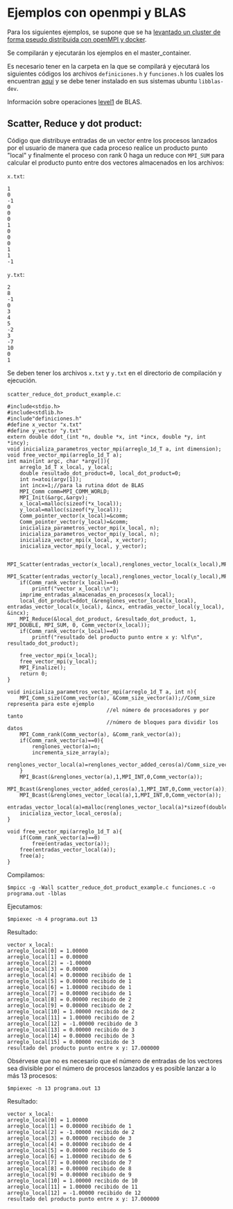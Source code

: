 # Ejemplos con openmpi y BLAS

Para los siguientes ejemplos, se supone que se ha [levantado un cluster de forma pseudo distribuida con openMPI y docker](../../../). 

Se compilarán y ejecutarán los ejemplos en el master_container.

Es necesario tener en la carpeta en la que se compilará y ejecutará los siguientes códigos los archivos `definiciones.h` y `funciones.h` los cuales los encuentran [aquí](../) y se debe tener instalado en sus sistemas ubuntu `libblas-dev`.

Información sobre operaciones [level1](http://www.netlib.org/blas/#_level_1) de BLAS. 

## Scatter, Reduce y dot product:

Código que distribuye entradas de un vector entre los procesos lanzados por el usuario de manera que cada proceso realice un producto punto "local" y finalmente el proceso con rank 0 haga un reduce con `MPI_SUM` para calcular el producto punto entre dos vectores almacenados en los archivos:

`x.txt`:

```
1
0
-1
0
0
0
1
0
0
0
1
1
-1
```

`y.txt`:

```
2
8
-1
0
3
4
5
-2
3
-7
10
0
1
```

Se deben tener los archivos `x.txt` y `y.txt` en el directorio de compilación y ejecución.

`scatter_reduce_dot_product_example.c`:

```
#include<stdio.h>
#include<stdlib.h>
#include"definiciones.h"
#define x_vector "x.txt"
#define y_vector "y.txt"
extern double ddot_(int *n, double *x, int *incx, double *y, int *incy);
void inicializa_parametros_vector_mpi(arreglo_1d_T a, int dimension);
void free_vector_mpi(arreglo_1d_T a);
int main(int argc, char *argv[]){
	arreglo_1d_T x_local, y_local;
	double resultado_dot_product=0, local_dot_product=0;
	int n=atoi(argv[1]);
	int incx=1;//para la rutina ddot de BLAS
	MPI_Comm comm=MPI_COMM_WORLD;
	MPI_Init(&argc,&argv);
	x_local=malloc(sizeof(*x_local));
	y_local=malloc(sizeof(*y_local));
	Comm_pointer_vector(x_local)=&comm;
	Comm_pointer_vector(y_local)=&comm;
	inicializa_parametros_vector_mpi(x_local, n);
	inicializa_parametros_vector_mpi(y_local, n);
	inicializa_vector_mpi(x_local, x_vector);
	inicializa_vector_mpi(y_local, y_vector);

	MPI_Scatter(entradas_vector(x_local),renglones_vector_local(x_local),MPI_DOUBLE,entradas_vector_local(x_local),renglones_vector_local(x_local),MPI_DOUBLE,0,Comm_vector(x_local));
	MPI_Scatter(entradas_vector(y_local),renglones_vector_local(y_local),MPI_DOUBLE,entradas_vector_local(y_local),renglones_vector_local(y_local),MPI_DOUBLE,0,Comm_vector(y_local));
	if(Comm_rank_vector(x_local)==0)
		printf("vector x_local:\n");
	imprime_entradas_almacenadas_en_procesos(x_local);
	local_dot_product=ddot_(&renglones_vector_local(x_local), entradas_vector_local(x_local), &incx, entradas_vector_local(y_local), &incx);
	MPI_Reduce(&local_dot_product, &resultado_dot_product, 1, MPI_DOUBLE, MPI_SUM, 0, Comm_vector(x_local));
	if(Comm_rank_vector(x_local)==0)
		printf("resultado del producto punto entre x y: %lf\n", resultado_dot_product);
	
	free_vector_mpi(x_local);
	free_vector_mpi(y_local);
	MPI_Finalize();
	return 0;
}

void inicializa_parametros_vector_mpi(arreglo_1d_T a, int n){
	MPI_Comm_size(Comm_vector(a), &Comm_size_vector(a));//Comm_size representa para este ejemplo
								//el número de procesadores y por tanto
								//número de bloques para dividir los datos
	MPI_Comm_rank(Comm_vector(a), &Comm_rank_vector(a));
	if(Comm_rank_vector(a)==0){
		renglones_vector(a)=n;
		incrementa_size_array(a);
		renglones_vector_local(a)=renglones_vector_added_ceros(a)/Comm_size_vector(a);
	}
	MPI_Bcast(&renglones_vector(a),1,MPI_INT,0,Comm_vector(a));
	MPI_Bcast(&renglones_vector_added_ceros(a),1,MPI_INT,0,Comm_vector(a));
	MPI_Bcast(&renglones_vector_local(a),1,MPI_INT,0,Comm_vector(a));
	entradas_vector_local(a)=malloc(renglones_vector_local(a)*sizeof(double));
	inicializa_vector_local_ceros(a);
}

void free_vector_mpi(arreglo_1d_T a){
	if(Comm_rank_vector(a)==0)
		free(entradas_vector(a));
	free(entradas_vector_local(a));
	free(a);
}

```

Compilamos:

```
$mpicc -g -Wall scatter_reduce_dot_product_example.c funciones.c -o programa.out -lblas

```

Ejecutamos:

```
$mpiexec -n 4 programa.out 13

```

Resultado:

```
vector x_local:
arreglo_local[0] = 1.00000
arreglo_local[1] = 0.00000
arreglo_local[2] = -1.00000
arreglo_local[3] = 0.00000
arreglo_local[4] = 0.00000 recibido de 1
arreglo_local[5] = 0.00000 recibido de 1
arreglo_local[6] = 1.00000 recibido de 1
arreglo_local[7] = 0.00000 recibido de 1
arreglo_local[8] = 0.00000 recibido de 2
arreglo_local[9] = 0.00000 recibido de 2
arreglo_local[10] = 1.00000 recibido de 2
arreglo_local[11] = 1.00000 recibido de 2
arreglo_local[12] = -1.00000 recibido de 3
arreglo_local[13] = 0.00000 recibido de 3
arreglo_local[14] = 0.00000 recibido de 3
arreglo_local[15] = 0.00000 recibido de 3
resultado del producto punto entre x y: 17.000000
```

Obsérvese que no es necesario que el número de entradas de los vectores sea divisible por el número de procesos lanzados y es posible lanzar a lo más 13 procesos:

```
$mpiexec -n 13 programa.out 13
```

Resultado:

```
vector x_local:
arreglo_local[0] = 1.00000
arreglo_local[1] = 0.00000 recibido de 1
arreglo_local[2] = -1.00000 recibido de 2
arreglo_local[3] = 0.00000 recibido de 3
arreglo_local[4] = 0.00000 recibido de 4
arreglo_local[5] = 0.00000 recibido de 5
arreglo_local[6] = 1.00000 recibido de 6
arreglo_local[7] = 0.00000 recibido de 7
arreglo_local[8] = 0.00000 recibido de 8
arreglo_local[9] = 0.00000 recibido de 9
arreglo_local[10] = 1.00000 recibido de 10
arreglo_local[11] = 1.00000 recibido de 11
arreglo_local[12] = -1.00000 recibido de 12
resultado del producto punto entre x y: 17.000000
```
